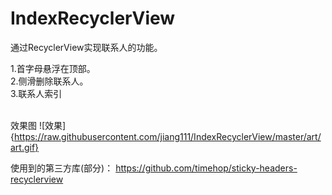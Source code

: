 # IndexRecyclerView  

通过RecyclerView实现联系人的功能。

1.首字母悬浮在顶部。<br />
2.侧滑删除联系人。<br />
3.联系人索引<br />
<br />

效果图 ![效果]{https://raw.githubusercontent.com/jiang111/IndexRecyclerView/master/art/art.gif}

使用到的第三方库(部分)：
https://github.com/timehop/sticky-headers-recyclerview
